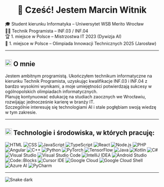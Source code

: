 <h1 align="center">👋 Cześć! Jestem Marcin Witnik</h1>

🎓 Student kierunku Informatyka – Uniwersytet WSB Merito Wrocław  
🧑‍💻 Technik Programista – INF.03 / INF.04  
🏆 1. miejsce w Polsce – Mistrzostwa IT 2023 (Dywizja AI)  
🏅 1. miejsce w Polsce – Olimpiada Innowacji Technicznych 2025 (Jarosław)

---

## <img src="https://img.icons8.com/?size=64&id=tHWkBwR7FEff&format=png&color=FFFFFF" height="22px" /> O mnie

Jestem ambitnym programistą. Ukończyłem technikum informatyczne na kierunku Technik Programista, uzyskując kwalifikacje INF.03 i INF.04 z bardzo wysokimi wynikami, a moje umiejętności potwierdzają sukcesy w ogólnopolskich olimpiadach informatycznych.  
Planuję kontynuować edukację na studiach zaocznych we Wrocławiu, rozwijając jednocześnie karierę w branży IT.  
Szczególnie interesuję się technologiami AI i stale pogłębiam swoją wiedzę w tym zakresie.

---

## <img src="https://img.icons8.com/pastel-glyph/64/FFFFFF/code--v2.png" height="22px" /> Technologie i środowiska, w których pracuję:

![HTML](https://img.shields.io/badge/HTML-E34F26?style=flat&logo=html5&logoColor=white)
![CSS](https://img.shields.io/badge/CSS-1572B6?style=flat&logo=css3&logoColor=white)
![JavaScript](https://img.shields.io/badge/JavaScript-F7DF1E?style=flat&logo=javascript&logoColor=black)
![TypeScript](https://img.shields.io/badge/TypeScript-3178C6?style=flat&logo=typescript&logoColor=white)
![React](https://img.shields.io/badge/React-61DAFB?style=flat&logo=react&logoColor=black)
![Node.js](https://img.shields.io/badge/Node.js-339933?style=flat&logo=node.js&logoColor=white)
![PHP](https://img.shields.io/badge/PHP-777BB4?style=flat&logo=php&logoColor=white)
![Angular](https://img.shields.io/badge/Angular-DD0031?style=flat&logo=angular&logoColor=white)
![C++](https://img.shields.io/badge/C++-00599C?style=flat&logo=c%2b%2b&logoColor=white)
![Python](https://img.shields.io/badge/Python-3776AB?style=flat&logo=python&logoColor=white)
![PyTorch](https://img.shields.io/badge/PyTorch-EE4C2C?style=flat&logo=pytorch&logoColor=white)
![TensorFlow](https://img.shields.io/badge/TensorFlow-FF6F00?style=flat&logo=tensorflow&logoColor=white)
![Java](https://img.shields.io/badge/Java-007396?style=flat&logo=java&logoColor=white)
![Kotlin](https://img.shields.io/badge/Kotlin-7F52FF?style=flat&logo=kotlin&logoColor=white)
![C#](https://img.shields.io/badge/C%23-239120?style=flat&logo=c-sharp&logoColor=white)
![Visual Studio](https://img.shields.io/badge/Visual%20Studio-5C2D91?style=flat&logo=visual-studio&logoColor=white)
![Visual Studio Code](https://img.shields.io/badge/VS%20Code-007ACC?style=flat&logo=visual-studio-code&logoColor=white)
![IntelliJ IDEA](https://img.shields.io/badge/IntelliJ%20IDEA-000000?style=flat&logo=intellij-idea&logoColor=white)
![Android Studio](https://img.shields.io/badge/Android%20Studio-3DDC84?style=flat&logo=android-studio&logoColor=white)
![Code::Blocks](https://img.shields.io/badge/Code::Blocks-000000?style=flat&logo=codeblocks&logoColor=white)
![Cursor IDE](https://img.shields.io/badge/Cursor-000000?style=flat&logo=Cursor&logoColor=white)
![Google Cloud](https://img.shields.io/badge/Google%20Cloud-4285F4?style=flat&logo=google-cloud&logoColor=white)
![Google Cloud Shell](https://img.shields.io/badge/Cloud%20Shell-000000?style=flat&logo=google-cloud&logoColor=white)
![Azure AI](https://img.shields.io/badge/Azure%20AI-0078D4?style=flat&logo=microsoft-azure&logoColor=white)
![PyCharm](https://img.shields.io/badge/PyCharm-000000?style=flat&logo=pycharm&logoColor=white)

---
![Snake dark](https://raw.githubusercontent.com/marcinwitnik/marcinwitnik/output/github-contribution-grid-snake-dark.svg?palette=github-dark)


